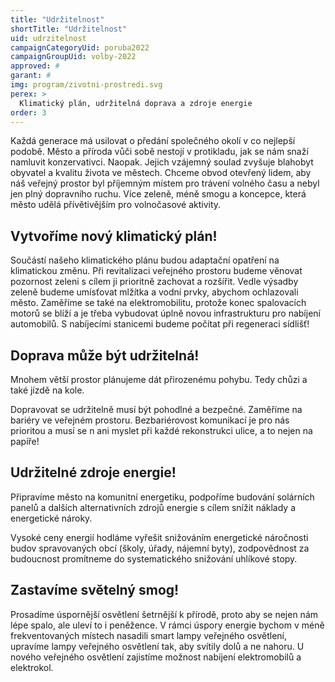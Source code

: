 ```yaml
---
title: "Udržitelnost"
shortTitle: "Udržitelnost"
uid: udrzitelnost 
campaignCategoryUid: poruba2022
campaignGroupUid: volby-2022
approved: #
garant: # 
img: program/zivotni-prostredi.svg
perex: >
  Klimatický plán, udržitelná doprava a zdroje energie 
order: 3
---
```


Každá generace má usilovat o předání společného okolí v co nejlepší podobě. Město a příroda vůči sobě nestojí v protikladu, jak se nám snaží namluvit konzervativci. Naopak. Jejich vzájemný soulad zvyšuje blahobyt obyvatel a kvalitu života ve městech. Chceme obvod otevřený lidem, aby náš veřejný prostor byl příjemným místem pro trávení volného času a nebyl jen plný dopravního ruchu. Více zeleně, méně smogu a koncepce, která město udělá přívětivějším pro volnočasové aktivity.

## Vytvoříme nový klimatický plán!

Součástí našeho klimatického plánu budou adaptační opatření na klimatickou změnu.  Při revitalizaci veřejného prostoru budeme věnovat pozornost zeleni s cílem ji prioritně zachovat a rozšířit.  Vedle výsadby zeleně budeme umísťovat mlžítka a vodní prvky, abychom ochlazovali město. Zaměříme se také na elektromobilitu, protože konec spalovacích motorů se blíží a je třeba vybudovat úplně novou infrastrukturu pro nabíjení automobilů. S nabíjecími stanicemi budeme počítat při regeneraci sídlišť!

## Doprava může být udržitelná!

Mnohem větší prostor plánujeme dát přirozenému pohybu. Tedy chůzi a také jízdě na kole. 

Dopravovat se udržitelně musí být pohodlné a bezpečné. Zaměříme na bariéry ve veřejném prostoru. Bezbariérovost komunikací je pro nás prioritou a musí se n ani myslet při každé rekonstrukci ulice, a to nejen na papíře!

## Udržitelné zdroje energie!

Připravíme město na komunitní energetiku, podpoříme budování solárních panelů a dalších alternativních zdrojů energie s cílem snížit náklady a energetické nároky. 

Vysoké ceny energií hodláme vyřešit snižováním energetické náročnosti budov spravovaných obcí (školy, úřady, nájemní byty), zodpovědnost za budoucnost promítneme do systematického snižování uhlíkové stopy. 

## Zastavíme světelný smog!

Prosadíme úspornější osvětlení šetrnější k přírodě, proto aby se nejen nám lépe spalo, ale uleví to i peněžence. V rámci úspory energie bychom v méně frekventovaných místech nasadili smart lampy veřejného osvětlení, upravíme lampy veřejného osvětlení tak, aby svítily dolů a ne nahoru. U nového veřejného osvětlení zajistíme možnost nabíjení elektromobilů a elektrokol.

